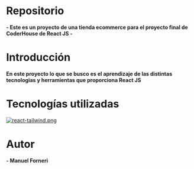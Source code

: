 # Repositorio

**- Este es un proyecto de una tienda ecommerce para el proyecto final de CoderHouse de React JS -**

# Introducción

**En este proyecto lo que se busco es el aprendizaje de las distintas tecnologias y herramientas que proporciona React JS**

# Tecnologías utilizadas

[![react-tailwind.png](https://i.postimg.cc/HkPfrwqY/react-tailwind.png)](https://postimg.cc/k2KjZbMz)

# Autor

**- Manuel Forneri**
